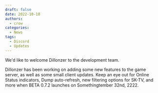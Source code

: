 ```yaml
---
draft: false
date: 2022-10-18 
authors:
  - crow
categories:
  - News
tags:
  - Discord
  - Updates
---
```


We'd like to welcome Dillonzer to the development team. 
<!-- more -->
Dillonzer has been working on adding some new features to the game server, as well as some small client updates. Keep an eye out for Online Status indicators, Dump auto-refresh, new filtering options for SK-TV, and more when BETA 0.7.2 launches on Somethingtember 32nd, 2222.